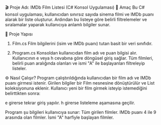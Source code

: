 🎬 Proje Adı: IMDb Film Listesi (C# Konsol Uygulaması)
📌 Amaç
Bu C# konsol uygulaması, kullanıcıdan sınırsız sayıda sinema filmi ve IMDb puanı alarak bir liste oluşturur. Ardından bu listeye göre belirli filtrelemeler ve sıralamalar yaparak kullanıcıya anlamlı bilgiler sunar.

🧱 Proje Yapısı
1. Film.cs
Film bilgilerini (isim ve IMDb puanı) tutan basit bir veri sınıfıdır.

2. Program.cs
Konsoldan kullanıcıdan film adı ve puan bilgisi alır.
Kullanıcının e veya h cevabına göre döngüsel giriş sağlar.
Tüm filmleri, belirli puan aralığında olanları ve ismi "A" ile başlayanları filtreleyip listeler.

⚙️ Nasıl Çalışır?
Program çalıştırıldığında kullanıcıdan bir film adı ve IMDb puanı girmesi istenir.
Girilen bilgiler bir Film nesnesine dönüştürülür ve List<Film> koleksiyonuna eklenir.
Kullanıcı yeni bir film girmek isteyip istemediğini belirttikten sonra:

e girerse tekrar giriş yapılır.
h girerse listeleme aşamasına geçilir.

Program şu bilgileri kullanıcıya sunar:
Tüm girilen filmler.
IMDb puanı 4 ile 9 arasında olan filmler.
İsmi "A" harfiyle başlayan filmler.
